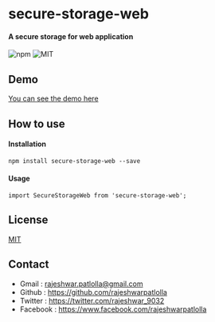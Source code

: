 # secure-storage-web

#### A secure storage for web application

![npm](https://img.shields.io/npm/v/secure-storage-web?color=brightgreen&style=plastic) ![MIT](https://img.shields.io/npm/l/secure-storage-web?color=brightgreen&style=plastic)

## Demo
[You can see the demo here](https://rajeshwarpatlolla.github.io/secure-storage-web-demo/)


## How to use

#### Installation
````
npm install secure-storage-web --save
````

#### Usage

````
import SecureStorageWeb from 'secure-storage-web';

````

## License
[MIT](https://github.com/rajeshwarpatlolla/secure-storage-web/blob/master/LICENSE.md)


## Contact
- Gmail : rajeshwar.patlolla@gmail.com
- Github : https://github.com/rajeshwarpatlolla
- Twitter : https://twitter.com/rajeshwar_9032
- Facebook : https://www.facebook.com/rajeshwarpatlolla
